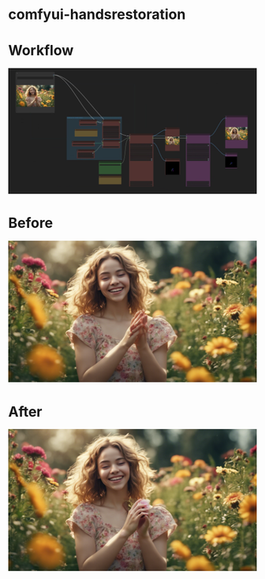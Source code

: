 # comfyui-handsrestoration

# Workflow
![workflow.png](media%2Fworkflow.png)
# Before
![before.png](media%2Fbefore.png)
# After
![after.png](media%2Fafter.png)